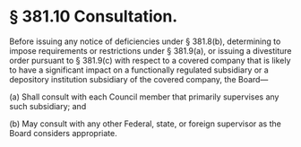 # § 381.10   Consultation.

Before issuing any notice of deficiencies under § 381.8(b), determining to impose requirements or restrictions under § 381.9(a), or issuing a divestiture order pursuant to § 381.9(c) with respect to a covered company that is likely to have a significant impact on a functionally regulated subsidiary or a depository institution subsidiary of the covered company, the Board—


(a) Shall consult with each Council member that primarily supervises any such subsidiary; and


(b) May consult with any other Federal, state, or foreign supervisor as the Board considers appropriate.




